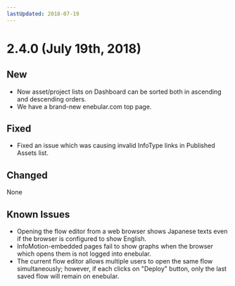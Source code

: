 ```yaml
---
lastUpdated: 2018-07-19
---
```


# 2.4.0 (July 19th, 2018)

## New

- Now asset/project lists on Dashboard can be sorted both in ascending and descending orders.
- We have a brand-new enebular.com top page.

## Fixed

- Fixed an issue which was causing invalid InfoType links in Published Assets list.

## Changed

None

## Known Issues

* Opening the flow editor from a web browser shows Japanese texts even if the browser is configured to show English.
* InfoMotion-embedded pages fail to show graphs when the browser which opens them is not logged into enebular.
* The current flow editor allows multiple users to open the same flow simultaneously; however, if each clicks on "Deploy" button, only the last saved flow will remain on enebular.
